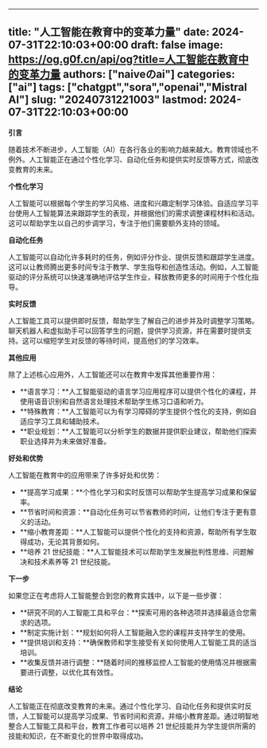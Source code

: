 
---
title: "人工智能在教育中的变革力量"
date: 2024-07-31T22:10:03+00:00
draft: false
image: https://og.g0f.cn/api/og?title=人工智能在教育中的变革力量
authors: ["naiveのai"]
categories: ["ai"]
tags: ["chatgpt","sora","openai","Mistral AI"]
slug: "20240731221003"
lastmod: 2024-07-31T22:10:03+00:00
---
**引言**

随着技术不断进步，人工智能（AI）在各行各业的影响力越来越大。教育领域也不例外。人工智能正在通过个性化学习、自动化任务和提供实时反馈等方式，彻底改变教育的未来。

**个性化学习**

人工智能可以根据每个学生的学习风格、进度和兴趣定制学习体验。自适应学习平台使用人工智能算法来跟踪学生的表现，并根据他们的需求调整课程材料和活动。这可以帮助学生以自己的步调学习，专注于他们需要额外支持的领域。

**自动化任务**

人工智能可以自动化许多耗时的任务，例如评分作业、提供反馈和跟踪学生进度。这可以让教师腾出更多时间专注于教学、学生指导和创造性活动。例如，人工智能驱动的评分系统可以快速准确地评估学生作业，释放教师更多的时间用于个性化指导。

**实时反馈**

人工智能工具可以提供即时反馈，帮助学生了解自己的进步并及时调整学习策略。聊天机器人和虚拟助手可以回答学生的问题，提供学习资源，并在需要时提供支持。这可以缩短学生对反馈的等待时间，提高他们的学习效率。

**其他应用**

除了上述核心应用外，人工智能还可以在教育中发挥其他重要作用：

* **语言学习：**人工智能驱动的语言学习应用程序可以提供个性化的课程，并使用语音识别和自然语言处理技术帮助学生练习口语和听力。
* **特殊教育：**人工智能可以为有学习障碍的学生提供个性化的支持，例如自适应学习工具和辅助技术。
* **职业规划：**人工智能可以分析学生的数据并提供职业建议，帮助他们探索职业选择并为未来做好准备。

**好处和优势**

人工智能在教育中的应用带来了许多好处和优势：

* **提高学习成果：**个性化学习和实时反馈可以帮助学生提高学习成果和保留率。
* **节省时间和资源：**自动化任务可以节省教师的时间，让他们专注于更有意义的活动。
* **缩小教育差距：**人工智能可以提供个性化的支持和资源，帮助所有学生取得成功，无论其背景如何。
* **培养 21 世纪技能：**人工智能技术可以帮助学生发展批判性思维、问题解决和技术素养等 21 世纪技能。

**下一步**

如果您正在考虑将人工智能整合到您的教育实践中，以下是一些步骤：

* **研究不同的人工智能工具和平台：**探索可用的各种选项并选择最适合您需求的选项。
* **制定实施计划：**规划如何将人工智能融入您的课程并支持学生的使用。
* **提供培训和支持：**确保教师和学生接受有关如何使用人工智能工具的适当培训。
* **收集反馈并进行调整：**随着时间的推移监控人工智能的使用情况并根据需要进行调整，以优化其有效性。

**结论**

人工智能正在彻底改变教育的未来。通过个性化学习、自动化任务和提供实时反馈，人工智能可以提高学习成果、节省时间和资源，并缩小教育差距。通过明智地整合人工智能工具和平台，教育工作者可以培养 21 世纪技能并为学生提供所需的技能和知识，在不断变化的世界中取得成功。